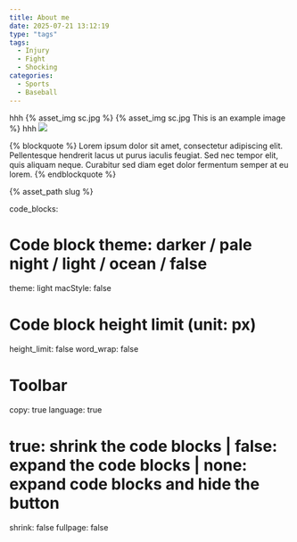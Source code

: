 ```yaml
---
title: About me
date: 2025-07-21 13:12:19
type: "tags"
tags:
  - Injury
  - Fight
  - Shocking
categories:
  - Sports
  - Baseball
---
```


hhh
{% asset_img sc.jpg %}
{% asset_img sc.jpg This is an example image %}
hhh
![](sc.jpg)

{% blockquote %}
Lorem ipsum dolor sit amet, consectetur adipiscing elit. Pellentesque hendrerit lacus ut purus iaculis feugiat. Sed nec tempor elit, quis aliquam neque. Curabitur sed diam eget dolor fermentum semper at eu lorem.
{% endblockquote %}

{% asset_path slug %}

code_blocks:
  # Code block theme: darker / pale night / light / ocean / false
  theme: light
  macStyle: false
  # Code block height limit (unit: px)
  height_limit: false
  word_wrap: false

  # Toolbar
  copy: true
  language: true
  # true: shrink the code blocks | false: expand the code blocks | none: expand code blocks and hide the button
  shrink: false
  fullpage: false
